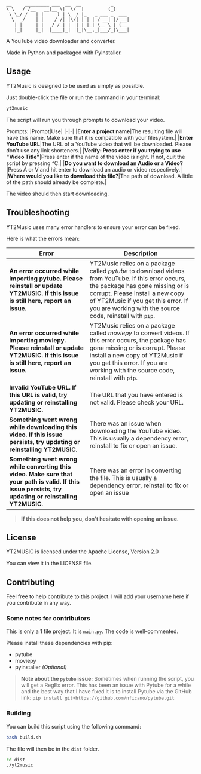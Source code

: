 ```
__     _________ ___  __  __           _      
\ \   / /__   __|__ \|  \/  |         (_)     
 \ \_/ /   | |     ) | \  / |_   _ ___ _  ___ 
  \   /    | |    / /| |\/| | | | / __| |/ __|
   | |     | |   / /_| |  | | |_| \__ \ | (__ 
   |_|     |_|  |____|_|  |_|\__,_|___/_|\___|
```
A YouTube video downloader and converter.

Made in Python and packaged with PyInstaller.

## Usage

YT2Music is designed to be used as simply as possible.

Just double-click the file or run the command in your terminal:

```sh
yt2music
```

The script will run you through prompts to download your video.

Prompts:
|Prompt|Use|
|-|-|
|**Enter a project name**|The resulting file will have this name. Make sure that it is compatible with your filesystem.|
|**Enter YouTube URL**|The URL of a YouTube video that will be downloaded. Please don't use any link shorteners.|
|**Verify: Press enter if you trying to use "Video Title"**|Press enter if the name of the video is right. If not, quit the script by pressing ^C.|
|**Do you want to download an Audio or a Video?**|Press A or V and hit enter to download an audio or video respectively.|
|**Where would you like to download this file?**|The path of download. A little of the path should already be complete.|

The video should then start downloading.

## Troubleshooting

YT2Music uses many error handlers to ensure your error can be fixed.

Here is what the errors mean:

|Error|Description|
|-|-|
|**An error occurred while importing pytube. Please reinstall or update YT2MUSIC. If this issue is still here, report an issue.**|YT2Music relies on a package called *pytube* to download videos from YouTube. If this error occurs, the package has gone missing or is corrupt. Please install a new copy of YT2Music if you get this error. If you are working with the source code, reinstall with `pip`.|
|**An error occurred while importing moviepy. Please reinstall or update YT2MUSIC. If this issue is still here, report an issue.**|YT2Music relies on a package called *moviepy* to convert videos. If this error occurs, the package has gone missing or is corrupt. Please install a new copy of YT2Music if you get this error. If you are working with the source code, reinstall with `pip`.|
|**Invalid YouTube URL. If this URL is valid, try updating or reinstalling YT2MUSIC.**|The URL that you have entered is not valid. Please check your URL.|
|**Something went wrong while downloading this video. If this issue persists, try updating or reinstalling YT2MUSIC.**|There was an issue when downloading the YouTube video. This is usually a dependency error, reinstall to fix or open an issue.|
|**Something went wrong while converting this video. Make sure that your path is valid. If this issue persists, try updating or reinstalling YT2MUSIC.**|There was an error in converting the file. This is usually a dependency error, reinstall to fix or open an issue|

> **If this does not help you, don't hesitate with opening an issue.**

## License

YT2MUSIC is licensed under the Apache License, Version 2.0

You can view it in the LICENSE file.

## Contributing

Feel free to help contribute to this project. I will add your username here if you contribute in any way.

### Some notes for contributors

This is only a 1 file project. It is `main.py`. The code is well-commented.

Please install these dependencies with pip:

- pytube
- moviepy
- pyinstaller *(Optional)*

> **Note about the `pytube` issue:** Sometimes when running the script, you will get a RegEx error. This has been an issue with Pytube for a while and the best way that I have fixed it is to install Pytube via the GitHub link:
> `pip install git+https://github.com/nficano/pytube.git`

### Building

You can build this script using the following command:

```sh
bash build.sh
```

The file will then be in the `dist` folder.

```sh
cd dist
./yt2music
```
